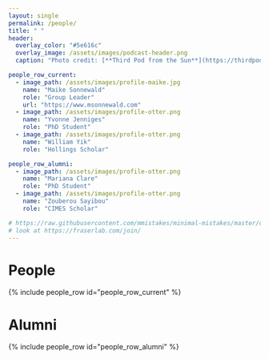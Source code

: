 ```yaml
---
layout: single
permalink: /people/
title: " "
header:
  overlay_color: "#5e616c"
  overlay_image: /assets/images/podcast-header.png
  caption: "Photo credit: [**Third Pod from the Sun**](https://thirdpodfromthesun.com/)"

people_row_current:
  - image_path: /assets/images/profile-maike.jpg
    name: "Maike Sonnewald"
    role: "Group Leader"
    url: "https://www.msonnewald.com"
  - image_path: /assets/images/profile-otter.png
    name: "Yvonne Jenniges"
    role: "PhD Student"
  - image_path: /assets/images/profile-otter.png
    name: "William Yik"
    role: "Hollings Scholar"

people_row_alumni:
  - image_path: /assets/images/profile-otter.png
    name: "Mariana Clare"
    role: "PhD Student"   
  - image_path: /assets/images/profile-otter.png
    name: "Zouberou Sayibou"
    role: "CIMES Scholar"

# https://raw.githubusercontent.com/mmistakes/minimal-mistakes/master/docs/_docs/14-helpers.md
# look at https://fraserlab.com/join/
---
```


# People

{% include people_row id="people_row_current" %}

# Alumni

{% include people_row id="people_row_alumni" %}